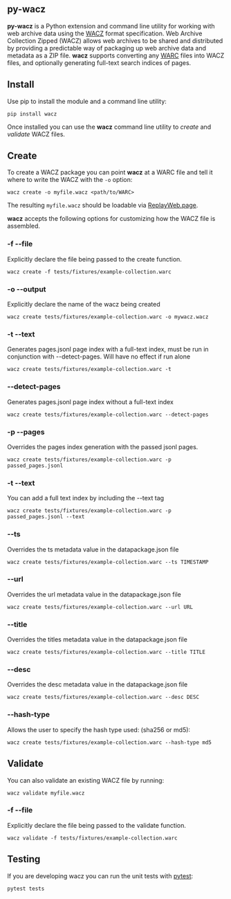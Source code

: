 ## py-wacz

**py-wacz** is a Python extension and command line utility for working with web
archive data using the [WACZ] format specification. Web Archive Collection
Zipped (WACZ) allows web archives to be shared and distributed by providing
a predictable way of packaging up web archive data and metadata as a ZIP file.
**wacz** supports converting any [WARC] files into WACZ files, and optionally
generating full-text search indices of pages.

## Install

Use pip to install the module and a command line utility:

```
pip install wacz
```

Once installed you can use the **wacz** command line utility to *create* and *validate* WACZ files.

## Create

To create a WACZ package you can point **wacz** at a WARC file and tell it
where to write the WACZ with the `-o` option:

```
wacz create -o myfile.wacz <path/to/WARC>
```

The resulting `myfile.wacz` should be loadable via [ReplayWeb.page].

**wacz** accepts the following options for  customizing how the WACZ file is assembled.

### -f --file

Explicitly declare the file being passed to the create function.

```
wacz create -f tests/fixtures/example-collection.warc
```

### -o --output

Explicitly declare the name of the wacz being created

```
wacz create tests/fixtures/example-collection.warc -o mywacz.wacz
```

### -t --text

Generates pages.jsonl page index with a full-text index, must be run in conjunction with --detect-pages. Will have no effect if run alone

```
wacz create tests/fixtures/example-collection.warc -t
```

### --detect-pages

Generates pages.jsonl page index without a full-text index

```
wacz create tests/fixtures/example-collection.warc --detect-pages
```

### -p --pages

Overrides the pages index generation with the passed jsonl pages.

```
wacz create tests/fixtures/example-collection.warc -p passed_pages.jsonl
```

### -t --text

You can add a full text index by including the --text tag

```
wacz create tests/fixtures/example-collection.warc -p passed_pages.jsonl --text
```

### --ts

Overrides the ts metadata value in the datapackage.json file

```
wacz create tests/fixtures/example-collection.warc --ts TIMESTAMP
```

### --url

Overrides the url metadata value in the datapackage.json file

```
wacz create tests/fixtures/example-collection.warc --url URL
```

### --title

Overrides the titles metadata value in the datapackage.json file

```
wacz create tests/fixtures/example-collection.warc --title TITLE
```

### --desc

Overrides the desc metadata value in the datapackage.json file

```
wacz create tests/fixtures/example-collection.warc --desc DESC
```
 
### --hash-type

Allows the user to specify the hash type used:  (sha256 or md5):

```
wacz create tests/fixtures/example-collection.warc --hash-type md5
```

## Validate

You can also validate an existing WACZ file by running:

```
wacz validate myfile.wacz
```

### -f --file

Explicitly declare the file being passed to the validate function.

```
wacz validate -f tests/fixtures/example-collection.warc
```

## Testing

If you are developing wacz you can run the unit tests with [pytest]:

```
pytest tests
```

[WACZ]: https://github.com/webrecorder/wacz-format
[WARC]: https://en.wikipedia.org/wiki/Web_ARChive
[ReplayWeb.page]: https://replayweb.page
[pytest]: https://docs.pytest.org/
